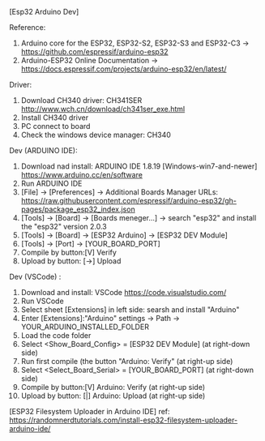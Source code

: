 [Esp32 Arduino Dev]

Reference:
1. Arduino core for the ESP32, ESP32-S2, ESP32-S3 and ESP32-C3 -> https://github.com/espressif/arduino-esp32
2. Arduino-ESP32 Online Documentation -> https://docs.espressif.com/projects/arduino-esp32/en/latest/

Driver:
1. Download CH340 driver: CH341SER
http://www.wch.cn/download/ch341ser_exe.html
2. Install CH340 driver
3. PC connect to board
4. Check the windows device manager: CH340

Dev (ARDUINO IDE):
1. Download nad install: ARDUINO IDE 1.8.19 [Windows-win7-and-newer] https://www.arduino.cc/en/software
2. Run ARDUINO IDE
3. [File] -> [Preferences] -> Additional Boards Manager URLs: https://raw.githubusercontent.com/espressif/arduino-esp32/gh-pages/package_esp32_index.json
4. [Tools] -> [Board] -> [Boards meneger...] -> search "esp32" and install the "esp32" version 2.0.3
5. [Tools] -> [Board] -> [ESP32 Arduino] -> [ESP32 DEV Module]
6. [Tools] -> [Port] -> [YOUR_BOARD_PORT]
7. Compile by button:[V] Verify
8. Upload by button: [->] Upload

Dev (VSCode) :
1. Download and install: VSCode https://code.visualstudio.com/
2. Run VSCode
3. Select sheet [Extensions] in left side: searsh and install "Arduino"
4. Enter [Extensions]:"Arduino" settings -> Path -> YOUR_ARDUINO_INSTALLED_FOLDER
5. Load the code folder
6. Select <Show_Board_Config> = [ESP32 DEV Module] (at right-down side)
7. Run first compile (the button "Arduino: Verify" (at right-up side)
8. Select <Select_Board_Serial> = [YOUR_BOARD_PORT] (at right-down side)
9. Compile by button:[V] Arduino: Verify (at right-up side)
10. Upload by button: [|] Arduino: Upload (at right-up side)

[ESP32 Filesystem Uploader in Arduino IDE]
ref: https://randomnerdtutorials.com/install-esp32-filesystem-uploader-arduino-ide/
